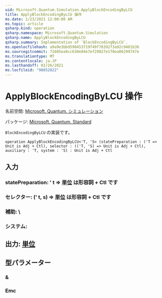 ```yaml
---
uid: Microsoft.Quantum.Simulation.ApplyBlockEncodingByLCU
title: ApplyBlockEncodingByLCU 操作
ms.date: 1/23/2021 12:00:00 AM
ms.topic: article
qsharp.kind: operation
qsharp.namespace: Microsoft.Quantum.Simulation
qsharp.name: ApplyBlockEncodingByLCU
qsharp.summary: Implementation of `BlockEncodingByLCU`.
ms.openlocfilehash: a9a9e3bbd598453719f49f78392f3a92c9401b36
ms.sourcegitcommit: 71605ea9cc630e84e7ef29027e1f0ea06299747e
ms.translationtype: MT
ms.contentlocale: ja-JP
ms.lasthandoff: 01/26/2021
ms.locfileid: "98852822"
---
```

# <a name="applyblockencodingbylcu-operation"></a>ApplyBlockEncodingByLCU 操作

名前空間: [Microsoft. Quantum. シミュレーション](xref:Microsoft.Quantum.Simulation)

パッケージ: [Microsoft. Quantum. Standard](https://nuget.org/packages/Microsoft.Quantum.Standard)


`BlockEncodingByLCU` の実装です。

```qsharp
operation ApplyBlockEncodingByLCU<'T, 'S> (statePreparation : ('T => Unit is Adj + Ctl), selector : (('T, 'S) => Unit is Adj + Ctl), auxiliary : 'T, system : 'S) : Unit is Adj + Ctl
```


## <a name="input"></a>入力

### <a name="statepreparation--t--unit--is-adj--ctl"></a>statePreparation: ' t => [単位](xref:microsoft.quantum.lang-ref.unit)  は形容詞 + Ctl です




### <a name="selector--ts--unit--is-adj--ctl"></a>セレクター: (' t, s) => [単位](xref:microsoft.quantum.lang-ref.unit)  は形容詞 + Ctl です




### <a name="auxiliary--t"></a>補助: \




### <a name="system--s"></a>システム:





## <a name="output--unit"></a>出力: [単位](xref:microsoft.quantum.lang-ref.unit)



## <a name="type-parameters"></a>型パラメーター

### <a name="t"></a>&


### <a name="s"></a>Emc

